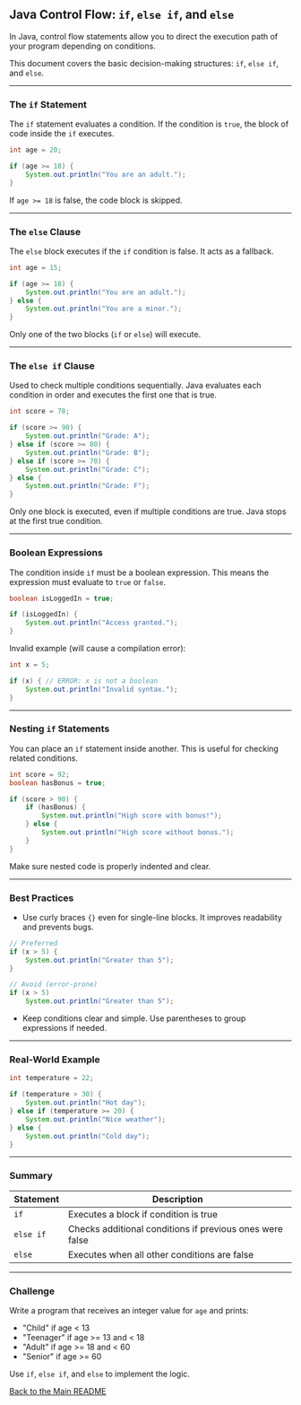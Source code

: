 ## Java Control Flow: `if`, `else if`, and `else`

In Java, control flow statements allow you to direct the execution path of your program depending on conditions.

This document covers the basic decision-making structures: `if`, `else if`, and `else`.

---

### The `if` Statement

The `if` statement evaluates a condition. If the condition is `true`, the block of code inside the `if` executes.

```java
int age = 20;

if (age >= 18) {
    System.out.println("You are an adult.");
}
```

If `age >= 18` is false, the code block is skipped.

---

### The `else` Clause

The `else` block executes if the `if` condition is false. It acts as a fallback.

```java
int age = 15;

if (age >= 18) {
    System.out.println("You are an adult.");
} else {
    System.out.println("You are a minor.");
}
```

Only one of the two blocks (`if` or `else`) will execute.

---

### The `else if` Clause

Used to check multiple conditions sequentially. Java evaluates each condition in order and executes the first one that is true.

```java
int score = 78;

if (score >= 90) {
    System.out.println("Grade: A");
} else if (score >= 80) {
    System.out.println("Grade: B");
} else if (score >= 70) {
    System.out.println("Grade: C");
} else {
    System.out.println("Grade: F");
}
```

Only one block is executed, even if multiple conditions are true. Java stops at the first true condition.

---

### Boolean Expressions

The condition inside `if` must be a boolean expression. This means the expression must evaluate to `true` or `false`.

```java
boolean isLoggedIn = true;

if (isLoggedIn) {
    System.out.println("Access granted.");
}
```

Invalid example (will cause a compilation error):

```java
int x = 5;

if (x) { // ERROR: x is not a boolean
    System.out.println("Invalid syntax.");
}
```

---

### Nesting `if` Statements

You can place an `if` statement inside another. This is useful for checking related conditions.

```java
int score = 92;
boolean hasBonus = true;

if (score > 90) {
    if (hasBonus) {
        System.out.println("High score with bonus!");
    } else {
        System.out.println("High score without bonus.");
    }
}
```

Make sure nested code is properly indented and clear.

---

### Best Practices

- Use curly braces `{}` even for single-line blocks. It improves readability and prevents bugs.

```java
// Preferred
if (x > 5) {
    System.out.println("Greater than 5");
}

// Avoid (error-prone)
if (x > 5)
    System.out.println("Greater than 5");
```

- Keep conditions clear and simple. Use parentheses to group expressions if needed.

---

### Real-World Example

```java
int temperature = 22;

if (temperature > 30) {
    System.out.println("Hot day");
} else if (temperature >= 20) {
    System.out.println("Nice weather");
} else {
    System.out.println("Cold day");
}
```

---

### Summary

| Statement    | Description |
|--------------|-------------|
| `if`         | Executes a block if condition is true |
| `else if`    | Checks additional conditions if previous ones were false |
| `else`       | Executes when all other conditions are false |

---

### Challenge

Write a program that receives an integer value for `age` and prints:

- "Child" if age < 13  
- "Teenager" if age >= 13 and < 18  
- "Adult" if age >= 18 and < 60  
- "Senior" if age >= 60

Use `if`, `else if`, and `else` to implement the logic.

[Back to the Main README](../../README.md)
